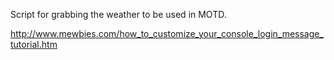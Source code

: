 Script for grabbing the weather to be used in MOTD.

http://www.mewbies.com/how_to_customize_your_console_login_message_tutorial.htm
